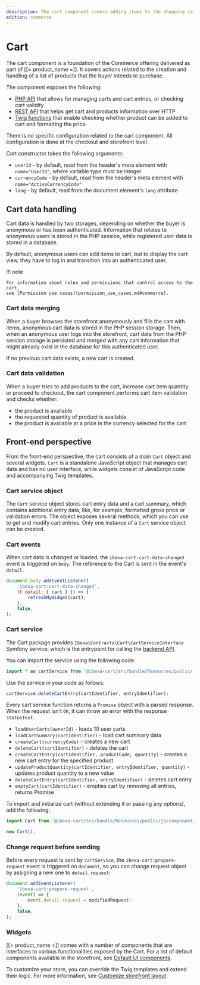 ```yaml
---
description: The cart component covers adding items to the shopping cart, as well as previewing and modifying the cart information.
edition: commerce
---
```


# Cart

The cart component is a foundation of the Commerce offering delivered as part 
of [[= product_name =]].
It covers actions related to the creation and handling of a list of products 
that the buyer intends to purchase.

The component exposes the following:

- [PHP API](cart_api.md) that allows for managing carts and cart entries, or checking cart validity
- [REST API](../../api/rest_api/rest_api_reference/rest_api_reference.html#managing-commerce-carts) that helps get cart and products information over HTTP
- [Twig functions](cart_twig_functions.md) that enable checking whether product can be added to cart and formatting the price

There is no specific configuration related to the cart component.
All configuration is done at the checkout and storefront level.

Cart constructor takes the following arguments:

- `userId` - by default, read from the header's meta element with `name="UserId"`, where variable type must be integer
- `currencyCode` - by default, read from the header's meta element with `name="ActiveCurrencyCode"`
- `lang` - by default, read from the document element's `lang` attribute

## Cart data handling

Cart data is handled by two storages, depending on whether the buyer is anonymous 
or has been authenticated.
Information that relates to anonymous users is stored in the PHP session, while 
registered user data is stored in a database.

By default, anonymous users can add items to cart, but to display the cart view, 
they have to log in and transition into an authenticated user.

!!! note 

    For information about roles and permissions that control access to the cart, 
    see [Permission use cases](permission_use_cases.md#commerce).

### Cart data merging

When a buyer browses the storefront anonymously and fills the cart with items, 
anonymous cart data is stored in the PHP session storage.
Then, when an anonymous user logs into the storefront, cart data from the PHP session 
storage is persisted and merged with any cart information that might already exist in the database for this authenticated user.

If no previous cart data exists, a new cart is created.

### Cart data validation

When a buyer tries to add products to the cart, increase cart item quantity or proceed to checkout, the cart component performs cart item validation and checks whether:

- the product is available 
- the requested quantity of product is available 
- the product is available at a price in the currency selected for the cart 

## Front-end perspective

From the front-end perspective, the cart consists of a main `Cart` object 
and several widgets.
`Cart` is a standalone JavaScript object that manages cart data and has no user interface, 
while widgets consist of JavaScript code and accompanying Twig templates.

### Cart service object

The `Cart` service object stores cart entry data and a cart summary, which contains additional entry data, like, for example, formatted gross price or validation errors.
The object exposes several methods, which you can use to get and modify cart entries.
Only one instance of a `Cart` service object can be created.

### Cart events

When cart data is changed or loaded, the `ibexa-cart:cart-data-changed` event is triggered on `body`.
The reference to the Cart is sent in the event's `detail`.

```js
document.body.addEventListener(
    'ibexa-cart:cart-data-changed',
    ({ detail: { cart } }) => {
        refreshMyWidget(cart);
    },
    false,
);
```

### Cart service 

The Cart package provides `Ibexa\Contracts\Cart\CartServiceInterface` Symfony service, 
which is the entrypoint for calling the [backend API](cart_api.md).

You can import the service using the following code:

```js
import * as cartService from '@ibexa-cart/src/bundle/Resources/public/js/service/cart';
```

Use the service in your code as follows:

```js
cartService.deleteCartEntry(cartIdentifier, entryIdentifier);
```

Every cart service function returns a `Promise` object with a parsed response.
When the request isn't `OK`, it can throw an error with the response `statusText`.

- `loadUserCarts(ownerId)` - loads 10 user carts
- `loadCartSummary(cartIdentifier)` - load cart summary data
- `createCart(currencyCode)` - creates a new cart
- `deleteCart(cartIdentifier)` - deletes the cart
- `createCartEntry(cartIdentifier, productCode, quantity)` - creates a new cart entry for the specified product
- `updateProductQuantity(cartIdentifier, entryIdentifier, quantity)` - updates product quantity to a new value
- `deleteCartEntry(cartIdentifier, entryIdentifier)` - deletes cart entry
- `emptyCart(cartIdentifier)` - empties cart by removing all entries, returns Promise

To import and initialize cart (without extending it or passing any options), add the following:

```js
import Cart from '@ibexa-cart/src/bundle/Resources/public/js/component/cart';

new Cart();
```

### Change request before sending

Before every request is sent by `cartService`, the `ibexa-cart:prepare-request` event is triggered on `document`, so you can change request object by assigning a new one to `detail.request`:

```js
document.addEventListener(
    'ibexa-cart:prepare-request',
    (event) => {
        event.detail.request = modifiedRequest;
    },
    false,
);
```

### Widgets

[[= product_name =]] comes with a number of components that are interfaces to various functionalities exposed by the Cart.
For a list of default components available in the storefront, see [Default UI components](storefront.md#default-ui-components).

To customize your store, you can override the Twig templates and extend their logic.
For more information, see [Customize storefront layout](customize_storefront_layout.md).
